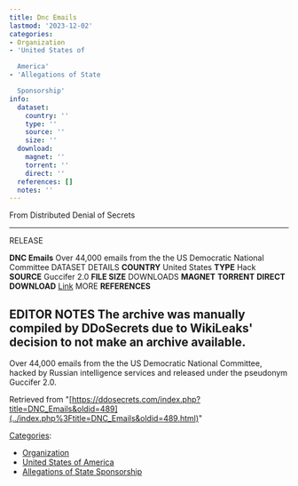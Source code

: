 ```yaml
---
title: Dnc Emails
lastmod: '2023-12-02'
categories:
- Organization
- 'United States of

  America'
- 'Allegations of State

  Sponsorship'
info:
  dataset:
    country: ''
    type: ''
    source: ''
    size: ''
  download:
    magnet: ''
    torrent: ''
    direct: ''
  references: []
  notes: ''
---
```




From Distributed Denial of Secrets

---
RELEASE

**DNC Emails**
Over 44,000 emails from the the US Democratic National Committee
DATASET DETAILS
**COUNTRY** United States
**TYPE** Hack
**SOURCE** Guccifer 2.0
**FILE SIZE**
DOWNLOADS
**MAGNET**
**TORRENT**
**DIRECT DOWNLOAD** [Link](http://wikileaks.org/dnc-emails/)
MORE
**REFERENCES**

**EDITOR NOTES**
The archive was manually compiled by DDoSecrets due to WikiLeaks' decision to not make an archive available.
---

Over 44,000 emails from the the US Democratic National Committee, hacked
by Russian intelligence services and released under the pseudonym
Guccifer 2.0.

Retrieved from
"[https://ddosecrets.com/index.php?title=DNC_Emails&oldid=489](../index.php%3Ftitle=DNC_Emails&oldid=489.html)"

[Categories](./Special:Categories.html "Special:Categories"):

- [Organization](./Category:Organization.html "Category:Organization")
- [United States of
America](./Category:United_States_of_America.html "Category:United States of America")
- [Allegations of State
Sponsorship](./Category:Allegations_of_State_Sponsorship.html "Category:Allegations of State Sponsorship")
